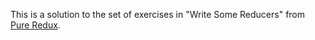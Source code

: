 This is a solution to the set of exercises in "Write Some Reducers" from [Pure Redux](https://daveceddia.com).

